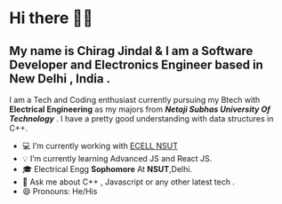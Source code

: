 # Hi there 🙂🙂

## My name is Chirag Jindal & I am a Software Developer and Electronics Engineer based in New Delhi , India .

I am a Tech and Coding enthusiast  currently pursuing my Btech with **Electrical Engineering** as my majors from ***Netaji Subhas University Of Technology*** .  I have a pretty good understanding with data structures in C++.
 


- 💻 I’m currently working with [ECELL NSUT](https://ecellnsut.com/)
- 💡 I’m currently learning Advanced JS and React JS. 
- 🎓 Electrical Engg **Sophomore** At **NSUT**,Delhi. 
- 💬 Ask me about C++ , Javascript or any other latest tech .
- 😄 Pronouns: He/His


<!--
**Chirag77302/Chirag77302** is a ✨ _special_ ✨ repository because its `README.md` (this file) appears on your GitHub profile.


- 💻 I’m currently working with [ECELL NSUT](https://ecellnsut.com/)
- 💡 I’m currently learning Advanced JS and React JS. 
- 🎓 Electrical Engg **Sophomore** At **NSUT**,Delhi. 
- 💬 Ask me about C++ , Javascript or any other latest tech .
- 📫 How to reach me: ...
- 😄 Pronouns: He/His
- ⚡ Fun fact: 
-->
